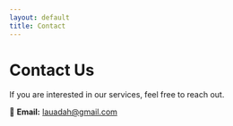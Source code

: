 ```yaml
---
layout: default
title: Contact
---
```


# Contact Us  

If you are interested in our services, feel free to reach out.  

📩 **Email:** [lauadah@gmail.com](mailto:lauadah@gmail.com)

